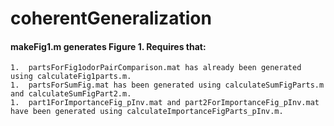 # coherentGeneralization

#### makeFig1.m generates Figure 1. Requires that:

	1.  partsForFig1odorPairComparison.mat has already been generated using calculateFig1parts.m.
	1.  partsForSumFig.mat has been generated using calculateSumFigParts.m and calculateSumFigPart2.m.
	1.  part1ForImportanceFig_pInv.mat and part2ForImportanceFig_pInv.mat have been generated using calculateImportanceFigParts_pInv.m.


